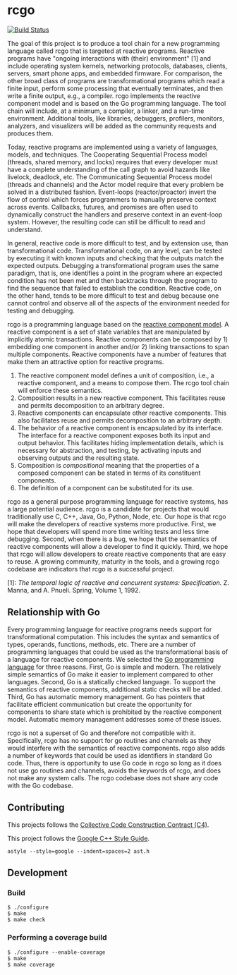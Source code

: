 # rcgo

[![Build Status](https://travis-ci.org/jrw972/rcgo.svg?branch=master)](https://travis-ci.org/jrw972/rcgo)

The goal of this project is to produce a tool chain for a new
programming language called rcgo that is targeted at reactive
programs.  Reactive programs have "ongoing interactions with (their)
environment" [1] and include operating system kernels, networking
protocols, databases, clients, servers, smart phone apps, and embedded
firmware.  For comparison, the other broad class of programs are
transformational programs which read a finite input, perform some
processing that eventually terminates, and then write a finite output,
e.g., a compiler.  rcgo implements the reactive component model and is
based on the Go programming language.  The tool chain will include, at
a minimum, a compiler, a linker, and a run-time environment.
Additional tools, like libraries, debuggers, profilers, monitors,
analyzers, and visualizers will be added as the community requests and
produces them.

Today, reactive programs are implemented using a variety of languages,
models, and techniques.  The Cooperating Sequential Process model
(threads, shared memory, and locks) requires that every developer must
have a complete understanding of the call graph to avoid hazards like
livelock, deadlock, etc.  The Communicating Sequential Process model
(threads and channels) and the Actor model require that every problem
be solved in a distributed fashion.  Event-loops (reactor/proactor)
invert the flow of control which forces programmers to manually
preserve context across events.  Callbacks, futures, and promises are
often used to dynamically construct the handlers and preserve context
in an event-loop system.  However, the resulting code can still be
difficult to read and understand.

In general, reactive code is more difficult to test, and by extension
use, than transformational code.  Transformational code, on any level,
can be tested by executing it with known inputs and checking that the
outputs match the expected outputs.  Debugging a transformational
program uses the same paradigm, that is, one identifies a point in the
program where an expected condition has not been met and then
backtracks through the program to find the sequence that failed to
establish the condition.  Reactive code, on the other hand, tends to
be more difficult to test and debug because one cannot control and
observe all of the aspects of the environment needed for testing and
debugging.

rcgo is a programming language based on the
[reactive component model](https://openscholarship.wustl.edu/eng_etds/217/).
A reactive component is a set of state variables that are manipulated
by implicitly atomic transactions.  Reactive components can be
composed by 1) embedding one component in another and/or 2) linking
transactions to span multiple components.  Reactive components have a
number of features that make them an attractive option for reactive
programs.

1. The reactive component model defines a unit of composition, i.e., a
   reactive component, and a means to compose them.  The rcgo tool
   chain will enforce these semantics.
2. Composition results in a new reactive component.  This facilitates
   reuse and permits decomposition to an arbitrary degree.
3. Reactive components can encapsulate other reactive components.
   This also facilitates reuse and permits decomposition to an
   arbitrary depth.
4. The behavior of a reactive component is encapsulated by its
   interface.  The interface for a reactive component exposes both its
   input and output behavior.  This facilitates hiding implementation
   details, which is necessary for abstraction, and testing, by
   activating inputs and observing outputs and the resulting state.
5. Composition is *compositional* meaning that the properties of a
   composed component can be stated in terms of its constituent
   components.
6. The definition of a component can be substituted for its use.

rcgo as a general purpose programming language for reactive systems,
has a large potential audience.  rcgo is a candidate for projects that
would traditionally use C, C++, Java, Go, Python, Node, etc.  Our hope
is that rcgo will make the developers of reactive systems more
productive.  First, we hope that developers will spend more time
writing tests and less time debugging.  Second, when there is a bug,
we hope that the semantics of reactive components will allow a
developer to find it quickly.  Third, we hope that rcgo will allow
developers to create reactive components that are easy to reuse.  A
growing community, maturity in the tools, and a growing rcgo codebase
are indicators that rcgo is a successful project.

[1]: *The temporal logic of reactive and concurrent systems: Specification.* Z. Manna, and A. Pnueli. Spring, Volume 1, 1992.

## Relationship with Go

Every programming language for reactive programs needs support for
transformational computation.  This includes the syntax and semantics
of types, operands, functions, methods, etc.  There are a number of
programming languages that could be used as the transformational basis
of a language for reactive components.  We selected the
[Go programming language](https://golang.org) for three reasons.
First, Go is simple and modern.  The relatively simple semantics of Go
make it easier to implement compared to other languages.  Second, Go
is a statically checked language.  To support the semantics of
reactive components, additional static checks will be added.  Third,
Go has automatic memory management.  Go has pointers that facilitate
efficient communication but create the opportunity for components to
share state which is prohibited by the reactive component model.
Automatic memory management addresses some of these issues.

rcgo is not a superset of Go and therefore not compatible with it.
Specifically, rcgo has no support for go routines and channels as they
would interfere with the semantics of reactive components.  rcgo also
adds a number of keywords that could be used as identifiers in
standard Go code.  Thus, there is opportunity to use Go code in rcgo
so long as it does not use go routines and channels, avoids the
keywords of rcgo, and does not make any system calls.  The rcgo
codebase does not share any code with the Go codebase.

## Contributing

This projects follows the
[Collective Code Construction Contract (C4)](https://rfc.zeromq.org/spec:42/C4/).

This project follows the
[Google C++ Style Guide](https://google.github.io/styleguide/cppguide.html).

    astyle --style=google --indent=spaces=2 ast.h

## Development

### Build

    $ ./configure
    $ make
    $ make check

### Performing a coverage build

    $ ./configure --enable-coverage
    $ make
    $ make coverage

